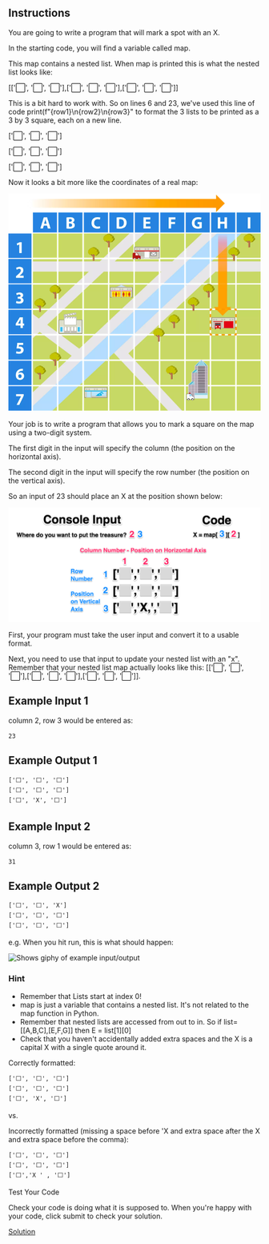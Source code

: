 ## Instructions

You are going to write a program that will mark a spot with an X.

In the starting code, you will find a variable called map.

This map contains a nested list. When map is printed this is what the nested list looks like:

[['⬜️', '⬜️', '⬜️'],['⬜️', '⬜️', '⬜️'],['⬜️', '⬜️', '⬜️']]

This is a bit hard to work with. So on lines 6 and 23, we've used this line of code print(f"{row1}\n{row2}\n{row3}" to format the 3 lists to be printed as a 3 by 3 square, each on a new line. 

['⬜️', '⬜️', '⬜️']

['⬜️', '⬜️', '⬜️']

['⬜️', '⬜️', '⬜️']

Now it looks a bit more like the coordinates of a real map:

<picture>
<img alt="Shows giphy of example input/output" src="./ex4map.png">
</picture>

Your job is to write a program that allows you to mark a square on the map using a two-digit system. 

The first digit in the input will specify the column (the position on the horizontal axis).

The second digit in the input will specify the row number (the position on the vertical axis). 

So an input of 23 should place an X at the position shown below:

<picture>
<img alt="Shows giphy of example input/output" src="./ex4map_update.png">
</picture>

First, your program must take the user input and convert it to a usable format.

Next, you need to use that input to update your nested list with an "x". Remember that your nested list map actually looks like this: [['⬜️', '⬜️', '⬜️'],['⬜️', '⬜️', '⬜️'],['⬜️', '⬜️', '⬜️']].

## Example Input 1

column 2, row 3 would be entered as:

```
23
```

## Example Output 1

```
['⬜️', '⬜️', '⬜️']
['⬜️', '⬜️', '⬜️']
['⬜️', 'X', '⬜️']
```

## Example Input 2

column 3, row 1 would be entered as:
```
31
```

## Example Output 2
```
['⬜️', '⬜️', 'X']
['⬜️', '⬜️', '⬜️']
['⬜️', '⬜️', '⬜️']
```

e.g. When you hit run, this is what should happen:

<picture>
<img alt="Shows giphy of example input/output" src="https://cdn.fs.teachablecdn.com/5hliFjyIR96LdestyfPd">
</picture>

### Hint
- Remember that Lists start at index 0!
- map is just a variable that contains a nested list. It's not related to the map function in Python.
- Remember that nested lists are accessed from out to in. So if list=[[A,B,C],[E,F,G]] then E = list[1][0]
- Check that you haven't accidentally added extra spaces and the X is a capital X with a single quote around it.

Correctly formatted:
```
['⬜️', '⬜️', '⬜️']
['⬜️', '⬜️', '⬜️']
['⬜️', 'X', '⬜️']
```

vs. 

Incorrectly formatted (missing a space before 'X and extra space after the X and extra space before the comma):
```
['⬜️', '⬜️', '⬜️']
['⬜️', '⬜️', '⬜️']
['⬜️','X ' , '⬜️']
```

Test Your Code

Check your code is doing what it is supposed to. When you're happy with your code, click submit to check your solution.

[Solution](https://repl.it/%2540appbrewery/day-4-3-solution)